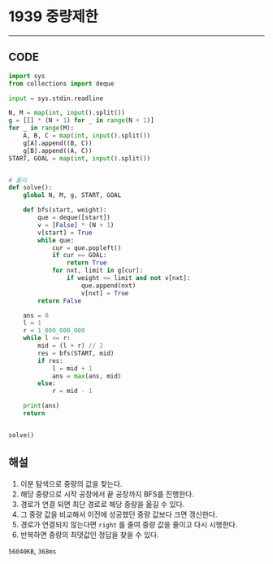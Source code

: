 # 1939 중량제한

---

## CODE

```python
import sys
from collections import deque

input = sys.stdin.readline

N, M = map(int, input().split())
g = [[] * (N + 1) for _ in range(N + 1)]
for _ in range(M):
    A, B, C = map(int, input().split())
    g[A].append((B, C))
    g[B].append((A, C))
START, GOAL = map(int, input().split())


# 풀이
def solve():
    global N, M, g, START, GOAL

    def bfs(start, weight):
        que = deque([start])
        v = [False] * (N + 1)
        v[start] = True
        while que:
            cur = que.popleft()
            if cur == GOAL:
                return True
            for nxt, limit in g[cur]:
                if weight <= limit and not v[nxt]:
                    que.append(nxt)
                    v[nxt] = True
        return False

    ans = 0
    l = 1
    r = 1_000_000_000
    while l <= r:
        mid = (l + r) // 2
        res = bfs(START, mid)
        if res:
            l = mid + 1
            ans = max(ans, mid)
        else:
            r = mid - 1

    print(ans)
    return


solve()

```

## 해설

1. 이분 탐색으로 중량의 값을 찾는다.
2. 해당 중량으로 시작 공장에서 끝 공장까지 BFS를 진행한다.
3. 경로가 연결 되면 최단 경로로 해당 중량을 옮길 수 있다.
4. 그 중량 값을 비교해서 이전에 성공했던 중량 값보다 크면 갱신한다.
5. 경로가 연결되지 않는다면 `right` 를 줄여 중량 값을 줄이고 다시 시행한다.
6. 반복하면 중량의 최댓값인 정답을 찾을 수 있다.

`56040KB`, `368ms`
